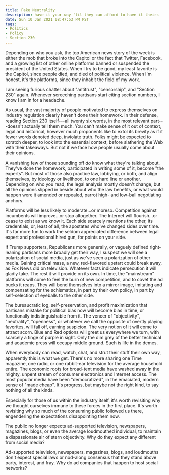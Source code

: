 ```yaml
---
title: Fake Neutrality
description: have it your way 'til they can afford to have it theirs
date: Sun 10 Jan 2021 08:47:53 PM PST
tags:
- Politics
- Policy
- Section 230
---
```


Depending on who you ask, the top American news story of the week is either the mob that broke into the Capitol or the fact that Twitter, Facebook, and a growing list of other online platforms banned or suspended the president of the United States.  When I try to be good, my least favorite is the Capitol, since people died, and died of political violence.  When I'm honest, it's the platforms, since they inhabit the field of my work.

I am seeing furious chatter about "antitrust", "censorship", and "Section 230" again.  Whenever screeching partisans start citing section numbers, I know I am in for a headache.

As usual, the vast majority of people motivated to express themselves on industry regulation clearly haven't done their homework.  In their defense, reading Section 230 itself---all twenty six words, in the most relevant part---doesn't actually tell them much.  You can't make sense of it out of context, legal and historical, however much proponents like to extol its brevity as if it fewer words denoted deep, inviolate truth.  Folks might be expected to scratch deeper, to look into the essential context, before slathering the Web with their takeaways.  But not if we face how people usually come about their opinions.

A vanishing few of those sounding off _do_ know what they're talking about.  They've done the homework, participated in writing some of it, become "the experts".  But most of those also practice law, lobbying, or both, and align themselves, by ideology or livelihood, to one hard line or another.  Depending on who you read, the legal analysis mostly doesn't change, but all the opinions slipped in beside about who the law benefits, or what would happen were it amended or repealed, parrot high- and low-ball negotiating anchors.

Platforms will be less likely to moderate...or moreso.  Competition against incumbents will improve...or stop altogether.  The Internet will flourish...or cease to exist as we know it.  Each side scarcely mentions the other, its credentials, or, least of all, the apostates who've changed sides over time.  It's far more fun to work the seldom appreciated difference between legal expert and professional hired gun, for points on your side.

If Trump supporters, Republicans more generally, or vaguely defined right-leaning partisans more broadly get their way, I suspect we will see a polarization of social media, just as we've seen a polarization of other media.  Gaining critical mass, a new, red-flavored upstart could break away, as Fox News did on television.  Whatever facts indicate persecution it will gladly take.  The rest it will provide on its own.  In time, the "mainstream" platforms will come to feel the burn of new competition, and to covet the ad bucks it reaps.  They will bend themselves into a mirror image, imitating and compensating for the schismatics, in part by their own policy, in part by self-selection of eyeballs to the other side.

The bureaucratic log, self-preservation, and profit maximization that partisans mistake for political bias now will become bias in time, or functionally indistinguishable from it.  The veneer of "objectivity", "neutrality", "openness", or whatever we call the opposite of overtly playing favorites, will fall off, earning suspicion.  The very notion of it will come to attract scorn.  Blue and Red options will greet us everywhere we turn, with scarcely a tinge of purple in sight.  Only the dim grey of the better technical and academic press will occupy middle ground.  Such is life in the demes.

When everybody can read, watch, chat, and strut their stuff their own way, apparently this is what we get.  There's no more sharing one Time magazine, one radio, or one rabbit-ear television for the average household entire.  The economic roots for broad-tent media have washed away in the mighty, unpent stream of consumer electronics and Internet access.  The most popular media have been "democratized", in the emaciated, modern sense of "made cheap".  It's progress, but maybe not the right kind, to say nothing of all the kinds.

Especially for those of us within the industry itself, it's worth revisiting why we thought ourselves immune to these forces in the first place.  It's worth revisiting why so much of the consuming public followed us there, engendering the expectations disappointing them now.

The public no longer expects ad-supported television, newspapers, magazines, blogs, or even the average loudmouthed individual, to maintain a dispassionate air of stern objectivity.  Why do they expect any different from social media?

Ad-supported television, newspapers, magazines, blogs, and loudmouths don't expect special laws or nod-along consensus that they stand above party, interest, and fray.  Why do ad companies that happen to host social networks?
